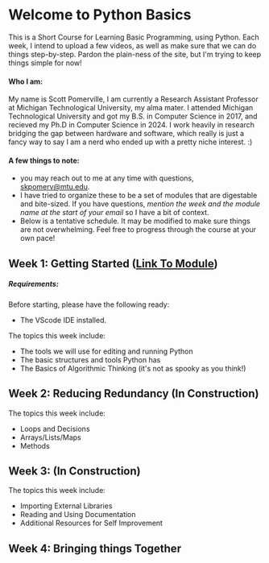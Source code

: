 # Welcome to Python Basics
This is a Short Course for Learning Basic Programming, using Python. Each week, I intend to upload a few videos, as well as make sure that we can do things step-by-step.
Pardon the plain-ness of the site, but I'm trying to keep things simple for now! 

#### Who I am:
My name is Scott Pomerville, I am currently a Research Assistant Professor at Michigan Technological University, my alma mater.
I attended Michigan Technological University and got my B.S. in Computer Science in 2017, and recieved my Ph.D in Computer Science in 2024.
I work heavily in research bridging the gap between hardware and software, which really is just a fancy way to say I am a nerd who ended up with a pretty niche interest. :)

#### A few things to note:
  - you may reach out to me at any time with questions, [skpomerv@mtu.edu](skpomerv@mtu.edu).
  - I have tried to organize these to be a set of modules that are digestable and bite-sized. If you have questions, *mention the week and the module name at the start of your email* so I have a bit of context.
  - Below is a tentative schedule. It may be modified to make sure things are not overwhelming. Feel free to progress through the course at your own pace! 

## Week 1: Getting Started ([Link To Module](./Week_1/module1.md))
##### Requirements:
Before starting, please have the following ready:
  - The VScode IDE installed.

The topics this week include:
  - The tools we will use for editing and running Python
  - The basic structures and tools Python has
  - The Basics of Algorithmic Thinking (it's not as spooky as you think!)


## Week 2: Reducing Redundancy (In Construction)
The topics this week include:
  - Loops and Decisions
  - Arrays/Lists/Maps
  - Methods

## Week 3: (In Construction)
The topics this week include:
  - Importing External Libraries
  - Reading and Using Documentation
  - Additional Resources for Self Improvement

## Week 4: Bringing things Together
